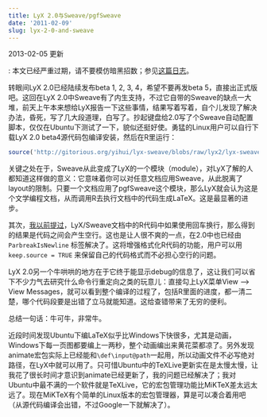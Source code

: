 ```yaml
---
title: LyX 2.0与Sweave/pgfSweave
date: '2011-02-09'
slug: lyx-2-0-and-sweave
---
```


2013-02-05 更新

:   本文已经严重过期，请不要模仿暗黑招数；参见[这篇日志](/cn/2010/02/misc-issues-in-latex-lyx-r-sweave-pgfsweave/)。

转眼间LyX 2.0已经陆续发布beta 1, 2, 3, 4，希望不要再发beta 5，直接出正式版吧。这回在LyX 2.0中Sweave有了内生支持，不过它自带的Sweave的缺点一大堆，前天上午本来想给LyX报告一下这些事情，结果写着写着，自个儿发现了解决办法，昏死，写了几大段道理，白写了。抄起键盘给2.0写了个Sweave自动配置脚本，仅仅在Ubuntu下测试了一下，貌似还挺好使。勇猛的Linux用户可以自行下载LyX 2.0 beta4源代码包编译安装，然后在R里运行：

```r
source('http://gitorious.org/yihui/lyx-sweave/blobs/raw/lyx2/lyx-sweave-config.R')
```

关键之处在于，Sweave从此变成了LyX的一个模块（module），对LyX了解的人都知道这样做的意义：它意味着你可以对任意文档应用Sweave，从此脱离了layout的限制。只要一个文档应用了pgfSweave这个模块，那么LyX就会认为这是个文学编程文档，从而调用R去执行文档中的代码生成LaTeX。这是最显著的进步。

其次，[我以前提过](/cn/2010/12/lyx-sweave-misc-notes/)，LyX/Sweave文档中的R代码中如果使用回车换行，那么得到的结果是代码之间会产生空行。这也是让人很不爽的一点，在2.0中也已经由 `ParbreakIsNewline` 标签解决了。这将增强格式化R代码的功能，用户可以用 `keep.source = TRUE` 来保留自己的代码格式而不必担心空行的问题。

LyX 2.0另一个牛哄哄的地方在于它终于能显示debug的信息了，这让我们可以省下不少力气去研究什么命令行重定向之类的玩意儿：直接勾上LyX菜单View --> View Messages，就可以看到整个编译的过程了，包括R里面的进度，都一清二楚，哪个代码段要是出错了立马就能知道。这给查错带来了无穷的便利。

总结一句话：牛可牛，非常牛。

近段时间发现Ubuntu下编LaTeX似乎比Windows下快很多，尤其是动画，Windows下每一页图都要编上一两秒，整个动画编出来黄花菜都凉了。另外发现animate宏包实际上已经能和`\def\input@path`一起用，所以动画文件不必写绝对路径，在LyX中就可以用了。只可惜Ubuntu中的TeXLive更新实在是太慢太慢，让我花了很长时间才意识到animate已经更新了，我的问题已经解决了；我对Ubuntu中最不满的一个软件就是TeXLive，它的宏包管理功能比MiKTeX差太远太远了。现在MiKTeX有个简单的Linux版本的宏包管理器，算是可以凑合着用吧（从源代码编译会出错，不过Google一下就解决了）。
